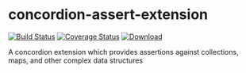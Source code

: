# concordion-assert-extension
[![Build Status](https://travis-ci.org/chiknrice/concordion-assert-extension.svg?branch=master)](https://travis-ci.org/chiknrice/concordion-assert-extension) [![Coverage Status](https://coveralls.io/repos/chiknrice/concordion-assert-extension/badge.svg?branch=master&service=github)](https://coveralls.io/github/chiknrice/concordion-assert-extension?branch=master) [ ![Download](https://api.bintray.com/packages/chiknrice/maven/concordion-assert-extension/images/download.svg) ](https://bintray.com/chiknrice/maven/concordion-assert-extension/_latestVersion) 

A concordion extension which provides assertions against collections, maps, and other complex data structures
